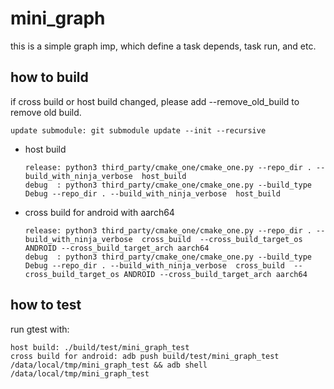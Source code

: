 # mini_graph

this is a simple graph imp, which define a task depends, task run, and etc.

## how to build
if cross build or host build changed, please add --remove_old_build to remove old build.
  ```
  update submodule: git submodule update --init --recursive
  ```

- host build
  ```
  release: python3 third_party/cmake_one/cmake_one.py --repo_dir . --build_with_ninja_verbose  host_build
  debug  : python3 third_party/cmake_one/cmake_one.py --build_type Debug --repo_dir . --build_with_ninja_verbose  host_build
  ```

- cross build for android with aarch64
  ```
  release: python3 third_party/cmake_one/cmake_one.py --repo_dir . --build_with_ninja_verbose  cross_build  --cross_build_target_os ANDROID --cross_build_target_arch aarch64
  debug  : python3 third_party/cmake_one/cmake_one.py --build_type Debug --repo_dir . --build_with_ninja_verbose  cross_build  --cross_build_target_os ANDROID --cross_build_target_arch aarch64
  ```

## how to test
run gtest with:
  ```
  host build: ./build/test/mini_graph_test
  cross build for android: adb push build/test/mini_graph_test /data/local/tmp/mini_graph_test && adb shell /data/local/tmp/mini_graph_test
  ```
